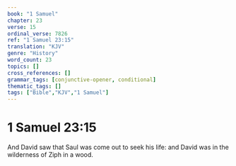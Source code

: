```yaml
---
book: "1 Samuel"
chapter: 23
verse: 15
ordinal_verse: 7826
ref: "1 Samuel 23:15"
translation: "KJV"
genre: "History"
word_count: 23
topics: []
cross_references: []
grammar_tags: [conjunctive-opener, conditional]
thematic_tags: []
tags: ["Bible","KJV","1 Samuel"]
---
```


# 1 Samuel 23:15

And David saw that Saul was come out to seek his life: and David was in the wilderness of Ziph in a wood.
